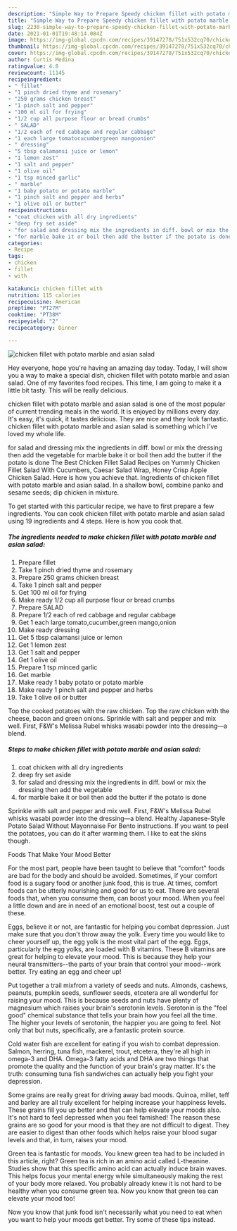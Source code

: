 ```yaml
---
description: "Simple Way to Prepare Speedy chicken fillet with potato marble and asian salad"
title: "Simple Way to Prepare Speedy chicken fillet with potato marble and asian salad"
slug: 2230-simple-way-to-prepare-speedy-chicken-fillet-with-potato-marble-and-asian-salad
date: 2021-01-01T19:48:14.084Z
image: https://img-global.cpcdn.com/recipes/39147278/751x532cq70/chicken-fillet-with-potato-marble-and-asian-salad-recipe-main-photo.jpg
thumbnail: https://img-global.cpcdn.com/recipes/39147278/751x532cq70/chicken-fillet-with-potato-marble-and-asian-salad-recipe-main-photo.jpg
cover: https://img-global.cpcdn.com/recipes/39147278/751x532cq70/chicken-fillet-with-potato-marble-and-asian-salad-recipe-main-photo.jpg
author: Curtis Medina
ratingvalue: 4.8
reviewcount: 11145
recipeingredient:
- " fillet"
- "1 pinch dried thyme and rosemary"
- "250 grams chicken breast"
- "1 pinch salt and pepper"
- "100 ml oil for frying"
- "1/2 cup all purpose flour or bread crumbs"
- " SALAD"
- "1/2 each of red cabbage and regular cabbage"
- "1 each large tomatocucumbergreen mangoonion"
- " dressing"
- "5 tbsp calamansi juice or lemon"
- "1 lemon zest"
- "1 salt and pepper"
- "1 olive oil"
- "1 tsp minced garlic"
- " marble"
- "1 baby potato or potato marble"
- "1 pinch salt and pepper and herbs"
- "1 olive oil or butter"
recipeinstructions:
- "coat chicken with all dry ingredients"
- "deep fry set aside"
- "for salad and dressing mix the ingredients in diff. bowl or mix the dressing then add the vegetable"
- "for marble bake it or boil then add the butter if the potato is done"
categories:
- Recipe
tags:
- chicken
- fillet
- with

katakunci: chicken fillet with 
nutrition: 115 calories
recipecuisine: American
preptime: "PT27M"
cooktime: "PT38M"
recipeyield: "2"
recipecategory: Dinner

---
```



![chicken fillet with potato marble and asian salad](https://img-global.cpcdn.com/recipes/39147278/751x532cq70/chicken-fillet-with-potato-marble-and-asian-salad-recipe-main-photo.jpg)

Hey everyone, hope you're having an amazing day today. Today, I will show you a way to make a special dish, chicken fillet with potato marble and asian salad. One of my favorites food recipes. This time, I am going to make it a little bit tasty. This will be really delicious.

chicken fillet with potato marble and asian salad is one of the most popular of current trending meals in the world. It is enjoyed by millions every day. It's easy, it's quick, it tastes delicious. They are nice and they look fantastic. chicken fillet with potato marble and asian salad is something which I've loved my whole life.

for salad and dressing mix the ingredients in diff. bowl or mix the dressing then add the vegetable for marble bake it or boil then add the butter if the potato is done The Best Chicken Fillet Salad Recipes on Yummly Chicken Fillet Salad With Cucumbers, Caesar Salad Wrap, Honey Crisp Apple Chicken Salad. Here is how you achieve that. Ingredients of chicken fillet with potato marble and asian salad. In a shallow bowl, combine panko and sesame seeds; dip chicken in mixture.


To get started with this particular recipe, we have to first prepare a few ingredients. You can cook chicken fillet with potato marble and asian salad using 19 ingredients and 4 steps. Here is how you cook that.

<!--inarticleads1-->

##### The ingredients needed to make chicken fillet with potato marble and asian salad:

1. Prepare  fillet
1. Take 1 pinch dried thyme and rosemary
1. Prepare 250 grams chicken breast
1. Take 1 pinch salt and pepper
1. Get 100 ml oil for frying
1. Make ready 1/2 cup all purpose flour or bread crumbs
1. Prepare  SALAD
1. Prepare 1/2 each of red cabbage and regular cabbage
1. Get 1 each large tomato,cucumber,green mango,onion
1. Make ready  dressing
1. Get 5 tbsp calamansi juice or lemon
1. Get 1 lemon zest
1. Get 1 salt and pepper
1. Get 1 olive oil
1. Prepare 1 tsp minced garlic
1. Get  marble
1. Make ready 1 baby potato or potato marble
1. Make ready 1 pinch salt and pepper and herbs
1. Take 1 olive oil or butter


Top the cooked potatoes with the raw chicken. Top the raw chicken with the cheese, bacon and green onions. Sprinkle with salt and pepper and mix well. First, F&amp;W&#39;s Melissa Rubel whisks wasabi powder into the dressing—a blend. 

<!--inarticleads2-->

##### Steps to make chicken fillet with potato marble and asian salad:

1. coat chicken with all dry ingredients
1. deep fry set aside
1. for salad and dressing mix the ingredients in diff. bowl or mix the dressing then add the vegetable
1. for marble bake it or boil then add the butter if the potato is done


Sprinkle with salt and pepper and mix well. First, F&amp;W&#39;s Melissa Rubel whisks wasabi powder into the dressing—a blend. Healthy Japanese-Style Potato Salad Without Mayonnaise For Bento instructions. If you want to peel the potatoes, you can do it after warming them. I like to eat the skins though. 

Foods That Make Your Mood Better


For the most part, people have been taught to believe that "comfort" foods are bad for the body and should be avoided. Sometimes, if your comfort food is a sugary food or another junk food, this is true. At times, comfort foods can be utterly nourishing and good for us to eat. There are several foods that, when you consume them, can boost your mood. When you feel a little down and are in need of an emotional boost, test out a couple of these.

Eggs, believe it or not, are fantastic for helping you combat depression. Just make sure that you don't throw away the yolk. Every time you would like to cheer yourself up, the egg yolk is the most vital part of the egg. Eggs, particularly the egg yolks, are loaded with B vitamins. These B vitamins are great for helping to elevate your mood. This is because they help your neural transmitters--the parts of your brain that control your mood--work better. Try eating an egg and cheer up!

Put together a trail mixfrom a variety of seeds and nuts. Almonds, cashews, peanuts, pumpkin seeds, sunflower seeds, etcetera are all wonderful for raising your mood. This is because seeds and nuts have plenty of magnesium which raises your brain's serotonin levels. Serotonin is the "feel good" chemical substance that tells your brain how you feel all the time. The higher your levels of serotonin, the happier you are going to feel. Not only that but nuts, specifically, are a fantastic protein source.

Cold water fish are excellent for eating if you wish to combat depression. Salmon, herring, tuna fish, mackerel, trout, etcetera, they're all high in omega-3 and DHA. Omega-3 fatty acids and DHA are two things that promote the quality and the function of your brain's gray matter. It's the truth: consuming tuna fish sandwiches can actually help you fight your depression. 

Some grains are really great for driving away bad moods. Quinoa, millet, teff and barley are all truly excellent for helping increase your happiness levels. These grains fill you up better and that can help elevate your moods also. It's not hard to feel depressed when you feel famished! The reason these grains are so good for your mood is that they are not difficult to digest. They are easier to digest than other foods which helps raise your blood sugar levels and that, in turn, raises your mood.

Green tea is fantastic for moods. You knew green tea had to be included in this article, right? Green tea is rich in an amino acid called L-theanine. Studies show that this specific amino acid can actually induce brain waves. This helps focus your mental energy while simultaneously making the rest of your body more relaxed. You probably already knew it is not hard to be healthy when you consume green tea. Now you know that green tea can elevate your mood too!

Now you know that junk food isn't necessarily what you need to eat when you want to help your moods get better. Try  some  of  these  tips  instead.

